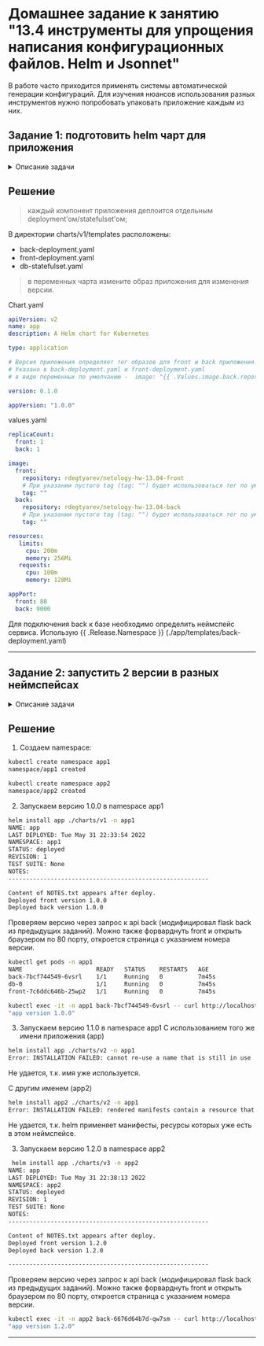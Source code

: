 # Домашнее задание к занятию "13.4 инструменты для упрощения написания конфигурационных файлов. Helm и Jsonnet"
В работе часто приходится применять системы автоматической генерации конфигураций. Для изучения нюансов использования разных инструментов нужно попробовать упаковать приложение каждым из них.

## Задание 1: подготовить helm чарт для приложения

<details>

  <summary>Описание задачи</summary>  
Необходимо упаковать приложение в чарт для деплоя в разные окружения. Требования:
* каждый компонент приложения деплоится отдельным deployment’ом/statefulset’ом;
* в переменных чарта измените образ приложения для изменения версии.

</details>

## Решение

> каждый компонент приложения деплоится отдельным deployment’ом/statefulset’ом;

В директории charts/v1/templates расположены:

- back-deployment.yaml
- front-deployment.yaml
- db-statefulset.yaml
  
  
> в переменных чарта измените образ приложения для изменения версии.

Chart.yaml
```yaml
apiVersion: v2
name: app
description: A Helm chart for Kubernetes

type: application

# Версия приложения определяет тег образов для front и back приложения.
# Указано в back-deployment.yaml и front-deployment.yaml 
# в виде переменных по умолчанию -  image: "{{ .Values.image.back.repository }}:{{ .Values.image.back.tag | default .Chart.AppVersion }}".

version: 0.1.0

appVersion: "1.0.0"
```

values.yaml
```yaml
replicaCount:
  front: 1
  back: 1

image:
  front:
    repository: rdegtyarev/netology-hw-13.04-front
    # При указании пустого tag (tag: "") будет использоваться тег по умолчанию, соотвествующий версии приложения (appVersion)
    tag: ""
  back:
    repository: rdegtyarev/netology-hw-13.04-back
    # При указании пустого tag (tag: "") будет использоваться тег по умолчанию, соотвествующий версии приложения (appVersion)
    tag: ""

resources:
   limits:
     cpu: 200m
     memory: 256Mi
   requests:
     cpu: 100m
     memory: 128Mi

appPort:
  front: 80
  back: 9000
```

Для подключения back к базе необходимо определить неймспейс сервиса. Использую {{ .Release.Namespace }} (./app/templates/back-deployment.yaml)

---

## Задание 2: запустить 2 версии в разных неймспейсах

<details>

  <summary>Описание задачи</summary>  
Подготовив чарт, необходимо его проверить. Попробуйте запустить несколько копий приложения:
* одну версию в namespace=app1;
* вторую версию в том же неймспейсе;
* третью версию в namespace=app2.

</details>

## Решение

1. Создаем namespace:

```bash
kubectl create namespace app1
namespace/app1 created

kubectl create namespace app2
namespace/app2 created
```

2. Запускаем версию 1.0.0 в namespace app1

```bash
helm install app ./charts/v1 -n app1
NAME: app
LAST DEPLOYED: Tue May 31 22:33:54 2022
NAMESPACE: app1
STATUS: deployed
REVISION: 1
TEST SUITE: None
NOTES:
---------------------------------------------------------

Content of NOTES.txt appears after deploy.
Deployed front version 1.0.0
Deployed back version 1.0.0
```

Проверяем версию через запрос к api back (модифицировал flask back из предыдущих заданий). Можно также форварднуть front и открыть браузером по 80 порту, откроется страница с указанием номера версии.

```bash
kubectl get pods -n app1
NAME                     READY   STATUS    RESTARTS   AGE
back-7bcf744549-6vsrl    1/1     Running   0          7m45s
db-0                     1/1     Running   0          7m45s
front-7c6ddc646b-25wp2   1/1     Running   0          7m45s

kubectl exec -it -n app1 back-7bcf744549-6vsrl -- curl http://localhost:9000/api/version
"app version 1.0.0"
```

3. Запускаем версию 1.1.0 в namespace app1
С использованием того же имени приложения (app)

```bash
helm install app ./charts/v2 -n app1
Error: INSTALLATION FAILED: cannot re-use a name that is still in use
```
Не удается, т.к. имя уже используется.

С другим именем (app2)

```bash
helm install app2 ./charts/v2 -n app1
Error: INSTALLATION FAILED: rendered manifests contain a resource that already exists. Unable to continue with install: Service "back" in namespace "app1" exists and cannot be imported into the current release: invalid ownership metadata; annotation validation error: key "meta.helm.sh/release-name" must equal "app2": current value is "app"
```
Не удается, т.к. helm применяет манифесты, ресурсы которых уже есть в этом неймспейсе.

3. Запускаем версию 1.2.0 в namespace app2


```bash
 helm install app ./charts/v3 -n app2
NAME: app
LAST DEPLOYED: Tue May 31 22:38:13 2022
NAMESPACE: app2
STATUS: deployed
REVISION: 1
TEST SUITE: None
NOTES:
---------------------------------------------------------

Content of NOTES.txt appears after deploy.
Deployed front version 1.2.0
Deployed back version 1.2.0

---------------------------------------------------------
```

Проверяем версию через запрос к api back (модифицировал flask back из предыдущих заданий). Можно также форварднуть front и открыть браузером по 80 порту, откроется страница с указанием номера версии.

```bash
kubectl exec -it -n app2 back-6676d64b7d-qw7sm -- curl http://localhost:9000/api/version
"app version 1.2.0"
```

---
